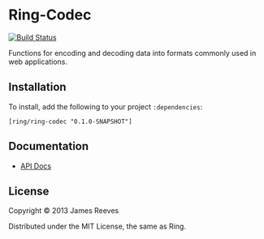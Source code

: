 # Ring-Codec

[![Build Status](https://secure.travis-ci.org/ring-clojure/ring-codec.png)](http://travis-ci.org/ring-clojure/ring-codec)

Functions for encoding and decoding data into formats commonly used in
web applications.

## Installation

To install, add the following to your project `:dependencies`:

    [ring/ring-codec "0.1.0-SNAPSHOT"]

## Documentation

* [API Docs](http://ring-clojure.github.com/ring-codec/ring.util.codec.html)

## License

Copyright © 2013 James Reeves

Distributed under the MIT License, the same as Ring.
